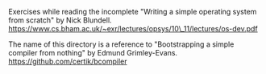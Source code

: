 Exercises while reading the incomplete "Writing a simple operating system from
scratch" by Nick Blundell.
  https://www.cs.bham.ac.uk/~exr/lectures/opsys/10\_11/lectures/os-dev.pdf

The name of this directory is a reference to "Bootstrapping a simple compiler
from nothing" by Edmund Grimley-Evans.
  https://github.com/certik/bcompiler
